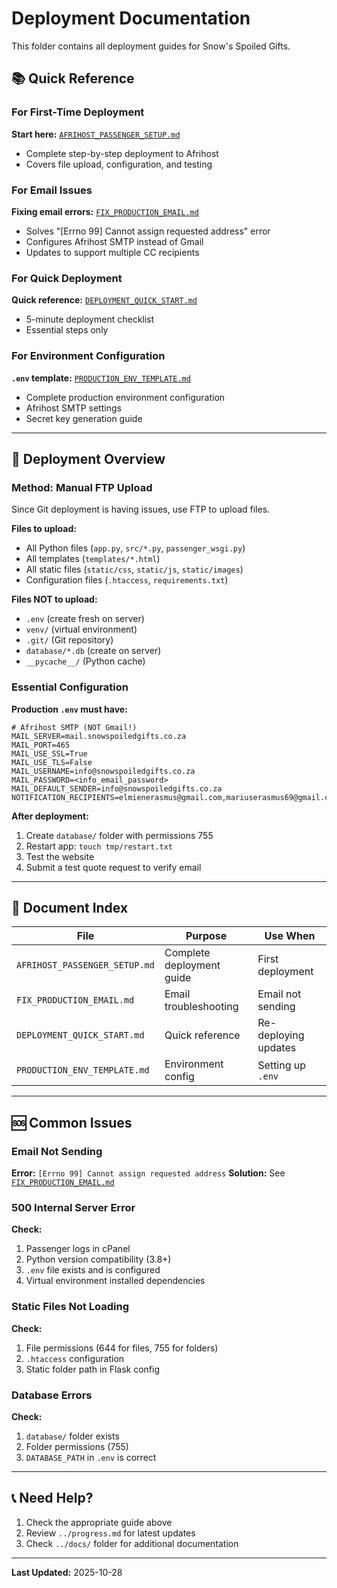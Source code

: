 # Deployment Documentation

This folder contains all deployment guides for Snow's Spoiled Gifts.

## 📚 Quick Reference

### For First-Time Deployment
**Start here:** [`AFRIHOST_PASSENGER_SETUP.md`](AFRIHOST_PASSENGER_SETUP.md)
- Complete step-by-step deployment to Afrihost
- Covers file upload, configuration, and testing

### For Email Issues
**Fixing email errors:** [`FIX_PRODUCTION_EMAIL.md`](FIX_PRODUCTION_EMAIL.md)
- Solves "[Errno 99] Cannot assign requested address" error
- Configures Afrihost SMTP instead of Gmail
- Updates to support multiple CC recipients

### For Quick Deployment
**Quick reference:** [`DEPLOYMENT_QUICK_START.md`](DEPLOYMENT_QUICK_START.md)
- 5-minute deployment checklist
- Essential steps only

### For Environment Configuration
**`.env` template:** [`PRODUCTION_ENV_TEMPLATE.md`](PRODUCTION_ENV_TEMPLATE.md)
- Complete production environment configuration
- Afrihost SMTP settings
- Secret key generation guide

---

## 🚀 Deployment Overview

### Method: Manual FTP Upload
Since Git deployment is having issues, use FTP to upload files.

**Files to upload:**
- All Python files (`app.py`, `src/*.py`, `passenger_wsgi.py`)
- All templates (`templates/*.html`)
- All static files (`static/css`, `static/js`, `static/images`)
- Configuration files (`.htaccess`, `requirements.txt`)

**Files NOT to upload:**
- `.env` (create fresh on server)
- `venv/` (virtual environment)
- `.git/` (Git repository)
- `database/*.db` (create on server)
- `__pycache__/` (Python cache)

### Essential Configuration

**Production `.env` must have:**
```env
# Afrihost SMTP (NOT Gmail!)
MAIL_SERVER=mail.snowspoiledgifts.co.za
MAIL_PORT=465
MAIL_USE_SSL=True
MAIL_USE_TLS=False
MAIL_USERNAME=info@snowspoiledgifts.co.za
MAIL_PASSWORD=<info_email_password>
MAIL_DEFAULT_SENDER=info@snowspoiledgifts.co.za
NOTIFICATION_RECIPIENTS=elmienerasmus@gmail.com,mariuserasmus69@gmail.com
```

**After deployment:**
1. Create `database/` folder with permissions 755
2. Restart app: `touch tmp/restart.txt`
3. Test the website
4. Submit a test quote request to verify email

---

## 📖 Document Index

| File | Purpose | Use When |
|------|---------|----------|
| `AFRIHOST_PASSENGER_SETUP.md` | Complete deployment guide | First deployment |
| `FIX_PRODUCTION_EMAIL.md` | Email troubleshooting | Email not sending |
| `DEPLOYMENT_QUICK_START.md` | Quick reference | Re-deploying updates |
| `PRODUCTION_ENV_TEMPLATE.md` | Environment config | Setting up `.env` |

---

## 🆘 Common Issues

### Email Not Sending
**Error:** `[Errno 99] Cannot assign requested address`
**Solution:** See [`FIX_PRODUCTION_EMAIL.md`](FIX_PRODUCTION_EMAIL.md)

### 500 Internal Server Error
**Check:**
1. Passenger logs in cPanel
2. Python version compatibility (3.8+)
3. `.env` file exists and is configured
4. Virtual environment installed dependencies

### Static Files Not Loading
**Check:**
1. File permissions (644 for files, 755 for folders)
2. `.htaccess` configuration
3. Static folder path in Flask config

### Database Errors
**Check:**
1. `database/` folder exists
2. Folder permissions (755)
3. `DATABASE_PATH` in `.env` is correct

---

## 📞 Need Help?

1. Check the appropriate guide above
2. Review `../progress.md` for latest updates
3. Check `../docs/` folder for additional documentation

---

**Last Updated:** 2025-10-28
